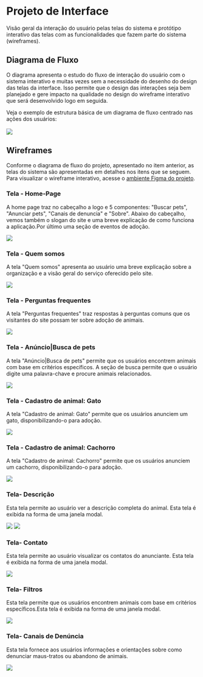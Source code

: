 
# Projeto de Interface


Visão geral da interação do usuário pelas telas do sistema e protótipo interativo das telas com as funcionalidades que fazem parte do sistema (wireframes).


## Diagrama de Fluxo

O diagrama apresenta o estudo do fluxo de interação do usuário com o sistema interativo e  muitas vezes sem a necessidade do desenho do design das telas da interface. Isso permite que o design das interações seja bem planejado e gere impacto na qualidade no design do wireframe interativo que será desenvolvido logo em seguida.

Veja o exemplo de estrutura básica de um diagrama de fluxo centrado nas ações dos usuários: 
<br><br>
<img src="img/Fluxo_usuário.jpg">

## Wireframes

Conforme o diagrama de fluxo do projeto, apresentado no item anterior, as telas do sistema são apresentadas em detalhes nos itens que se seguem. Para visualizar o wireframe interativo, acesse o [ambiente Figma do projeto](https://www.figma.com/file/a3eYU6a6JoysTJQObRdvpU/Projeto-Ado%C3%A7%C3%A3o-de-Animais?t=CwkApcX7naFhrjcU-0).
 
### Tela - Home-Page

A home page traz no cabeçalho a logo e 5 componentes: "Buscar pets", "Anunciar pets", "Canais de denuncia" e  "Sobre". Abaixo do cabeçalho, vemos também o slogan do site e uma breve explicação de como funciona a aplicação.Por último uma seção de eventos de adoção.

<img src="img/Wf_homepage.png">

### Tela - Quem somos

A tela "Quem somos" apresenta ao usuário uma breve explicação sobre a organização e a visão geral do serviço oferecido pelo site.

<img src="img/Wf_Quem somos.png">

### Tela - Perguntas frequentes

A tela "Perguntas frequentes" traz respostas à perguntas comuns que os visitantes do site possam ter sobre adoção de animais.

<img src="img/wf_Perguntas frequentes.png">

### Tela - Anúncio|Busca de pets

A tela "Anúncio|Busca de pets" permite que os usuários encontrem animais com base em critérios específicos. A seção de busca permite que o usuário digite uma palavra-chave e procure animais relacionados.

<img src="img/Wf_busca_pets.png">

### Tela - Cadastro de animal: Gato

A tela "Cadastro de animal: Gato" permite que os usuários anunciem um gato, disponibilizando-o para adoção.

<img src="img/Wf_cadastro_gato.png">

### Tela - Cadastro de animal: Cachorro

A tela "Cadastro de animal: Cachorro" permite que os usuários anunciem um cachorro, disponibilizando-o para adoção.

<img src="img/Wf_cadastro_cao.png">

### Tela- Descrição

Esta tela permite ao usuário ver a descrição completa do animal. Esta tela é exibida na forma de uma janela modal. 

<img src="img/Wf_det_cao.png">
<img src="img/Wf_det_gato.png">


### Tela- Contato

Esta tela permite ao usuário visualizar os contatos do anunciante. Esta tela é exibida na forma de uma janela modal. 

<img src="img/Wf_contato.png">

### Tela- Filtros

Esta tela permite que os usuários encontrem animais com base em critérios específicos.Esta tela é exibida na forma de uma janela modal. 

<img src="img/Wf_ filtros.png">

### Tela- Canais de Denúncia

Esta tela fornece aos usuários informações e orientações sobre como denunciar maus-tratos ou abandono de animais. 

<img src="img/Wf_denuncia.png">



